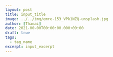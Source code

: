 ```yaml
---
layout: post
title: input_title
image: ../../img/emre-153_VPk1NZQ-unsplash.jpg
author: [Thanai]
date: 2021-00-00T00:00:00.000+09:00
draft: true
tags:
  - tag_name
excerpt: input_excerpt
---
```


